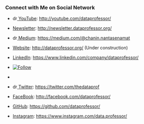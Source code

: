 ### Connect with Me on Social Network

* <a href="https://www.youtube.com/dataprofessor"><img src="https://res.cloudinary.com/importdata/image/upload/v1595012354/yt_logo_jjgys4.png" alt="drawing" height="14"/> [YouTube](http://youtube.com/dataprofessor/): http://youtube.com/dataprofessor/
* [Newsletter](http://newsletter.dataprofessor.org/): http://newsletter.dataprofessor.org/
* <a href="https://medium.com/@chanin.nantasenamat"><img src="https://res.cloudinary.com/importdata/image/upload/v1595012354/medium_mono_hoz0z5.png" alt="drawing" height="14"/> [Medium](https://medium.com/@chanin.nantasenamat): https://medium.com/@chanin.nantasenamat
* [Website](http://dataprofessor.org/): http://dataprofessor.org/ (Under construction)
* [LinkedIn](https://www.linkedin.com/company/dataprofessor/): https://www.linkedin.com/company/dataprofessor/

* [![Follow](https://img.shields.io/twitter/follow/thedataprof?style=social)](https://www.twitter.com/thedataprof)
* 
* <a href="https://twitter.com/thedataprof"><img src="https://res.cloudinary.com/importdata/image/upload/v1595012924/Twitter_Logo_Blue_gbtagu.png" alt="drawing" height="14"/> [Twitter](https://twitter.com/thedataprof): https://twitter.com/thedataprof
* [FaceBook](http://facebook.com/dataprofessor/): http://facebook.com/dataprofessor/
* [GitHub](https://github.com/dataprofessor/): https://github.com/dataprofessor/
* [Instagram](https://www.instagram.com/data.professor/): https://www.instagram.com/data.professor/
